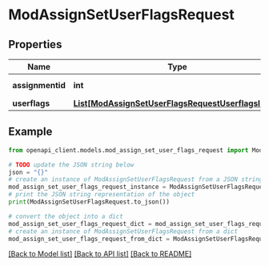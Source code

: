 # ModAssignSetUserFlagsRequest


## Properties

Name | Type | Description | Notes
------------ | ------------- | ------------- | -------------
**assignmentid** | **int** | assignment id | 
**userflags** | [**List[ModAssignSetUserFlagsRequestUserflagsInner]**](ModAssignSetUserFlagsRequestUserflagsInner.md) |  | 

## Example

```python
from openapi_client.models.mod_assign_set_user_flags_request import ModAssignSetUserFlagsRequest

# TODO update the JSON string below
json = "{}"
# create an instance of ModAssignSetUserFlagsRequest from a JSON string
mod_assign_set_user_flags_request_instance = ModAssignSetUserFlagsRequest.from_json(json)
# print the JSON string representation of the object
print(ModAssignSetUserFlagsRequest.to_json())

# convert the object into a dict
mod_assign_set_user_flags_request_dict = mod_assign_set_user_flags_request_instance.to_dict()
# create an instance of ModAssignSetUserFlagsRequest from a dict
mod_assign_set_user_flags_request_from_dict = ModAssignSetUserFlagsRequest.from_dict(mod_assign_set_user_flags_request_dict)
```
[[Back to Model list]](../README.md#documentation-for-models) [[Back to API list]](../README.md#documentation-for-api-endpoints) [[Back to README]](../README.md)


